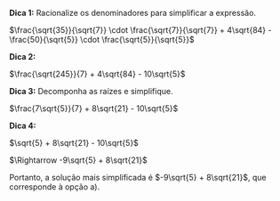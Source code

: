 **Dica 1:** Racionalize os denominadores para simplificar a expressão.

$\frac{\sqrt{35}}{\sqrt{7}} \cdot \frac{\sqrt{7}}{\sqrt{7}} + 4\sqrt{84} - \frac{50}{\sqrt{5}} \cdot \frac{\sqrt{5}}{\sqrt{5}}$

**Dica 2:**

$\frac{\sqrt{245}}{7} + 4\sqrt{84} - 10\sqrt{5}$

**Dica 3:** Decomponha as raízes e simplifique.

$\frac{7\sqrt{5}}{7} + 8\sqrt{21} - 10\sqrt{5}$

**Dica 4:**

$\sqrt{5} + 8\sqrt{21} - 10\sqrt{5}$

$\Rightarrow -9\sqrt{5} + 8\sqrt{21}$

Portanto, a solução mais simplificada é $-9\sqrt{5} + 8\sqrt{21}$, que corresponde à opção a).
